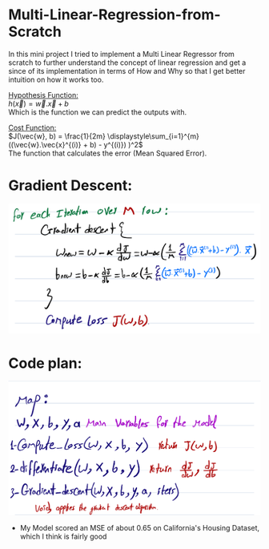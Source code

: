 # Multi-Linear-Regression-from-Scratch
In this mini project I tried to implement a Multi Linear Regressor from scratch to further understand the concept of linear regression and get a since of its implementation in terms of How and Why so that I get better intuition on how it works too.

<u>Hypothesis Function:</u>  
$h(\vec{x}) = \vec{w}.\vec{x} + b$  
Which is the function we can predict the outputs with.


<u>Cost Function:</u>  
$J(\vec{w}, b) = \frac{1}{2m} \displaystyle\sum_{i=1}^{m} ((\vec{w}.\vec{x}^{(i)} + b) - y^{(i)}) )^2$  
The function that calculates the error (Mean Squared Error).

# Gradient Descent:
![Gradient Descent Algorithm](readme%20assets/Gradient.jpeg)

# Code plan: 
![Code plan](readme%20assets/Plan.jpeg)


* My Model scored an MSE of about 0.65 on California's Housing Dataset, which I think is fairly good
